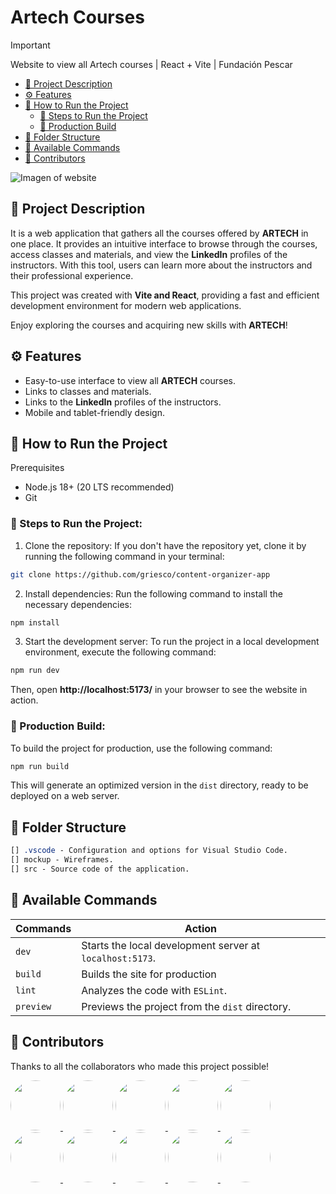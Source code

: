 # Artech Courses

> [!IMPORTANT]
> Website to view all Artech courses | React + Vite | Fundación Pescar

- [🎉 Project Description](#-project-description)
- [⚙️ Features](#️-features)
- [🚀 How to Run the Project](#-how-to-run-the-project)
    - [📖 Steps to Run the Project](#-steps-to-run-the-project)
    - [🧱 Production Build](#-production-build)
- [📁 Folder Structure](#-folder-structure)
- [🧾 Available Commands](#-available-commands)
- [👑 Contributors](#-contributors)

![Imagen of website](https://github.com/griesco/content-organizer-app/assets/139785794/d42297ab-1ec7-466a-8104-94d763e238ef)

## 🎉 Project Description

It is a web application that gathers all the courses offered by **ARTECH** in one place. It provides an intuitive interface to browse through the courses, access classes and materials, and view the **LinkedIn** profiles of the instructors. With this tool, users can learn more about the instructors and their professional experience.

This project was created with **Vite and React**, providing a fast and efficient development environment for modern web applications.

Enjoy exploring the courses and acquiring new skills with **ARTECH**!

## ⚙️ Features

- Easy-to-use interface to view all **ARTECH** courses.
- Links to classes and materials.
- Links to the **LinkedIn** profiles of the instructors.
- Mobile and tablet-friendly design.

## 🚀 How to Run the Project

Prerequisites
- Node.js 18+ (20 LTS recommended)
- Git

### 📖 Steps to Run the Project:

1. Clone the repository:
    If you don't have the repository yet, clone it by running the following command in your terminal:

```bash
git clone https://github.com/griesco/content-organizer-app
```

2. Install dependencies:
    Run the following command to install the necessary dependencies:

```bash
npm install
```

3. Start the development server:
    To run the project in a local development environment, execute the following command:

```bash
npm run dev
```

Then, open **http://localhost:5173/** in your browser to see the website in action.

### 🧱 Production Build:

To build the project for production, use the following command:

```bash
npm run build
```

This will generate an optimized version in the `dist` directory, ready to be deployed on a web server.

## 📁 Folder Structure

```css
[] .vscode - Configuration and options for Visual Studio Code.
[] mockup - Wireframes.
[] src - Source code of the application.
```
## 🧾 Available Commands

| Commands   |   Action |
|-----------|----------|
|  `dev`    | Starts the local development server at `localhost:5173`. |
|  `build`  | Builds the site for production |
|  `lint`   | Analyzes the code with `ESLint`. |
| `preview` | Previews the project from the `dist` directory. | 

## 👑 Contributors

Thanks to all the collaborators who made this project possible!

<div>
    <a href="https://www.linkedin.com/in/ger%C3%B3nimo-ezequiel-riesco/" target="_blank" rel="noopener" style="border-radius: 50px;">
        <img src="https://avatars.githubusercontent.com/u/139785794?v=4" width="80px" style="border-radius: 50px;"></img>
    </a>
    <a href="https://www.linkedin.com/in/alanmelofreyre/" target="_blank" rel="noopener" style="border-radius: 50px;">
        <img src="https://avatars.githubusercontent.com/u/96092963?v=4" width="80px" style="border-radius: 50px;"></img>
    </a>
    <a href="https://www.linkedin.com/in/larryguarenas/" target="_blank" rel="noopener" style="border-radius: 50px;">
        <img src="https://avatars.githubusercontent.com/u/105826102?v=4" width="80px" style="border-radius: 50px;"></img>
    </a>
    <a href="https://www.linkedin.com/in/diego-ugarte-limachi/" target="_blank" rel="noopener" style="border-radius: 50px;">
        <img src="https://avatars.githubusercontent.com/u/141255695?v=4" width="80px" style="border-radius: 50px;"></img>
    </a>
    <a href="https://www.linkedin.com/in/andywclav/" target="_blank" rel="noopener" style="border-radius: 50px;">
        <img src="https://avatars.githubusercontent.com/u/104153258?v=4" width="80px" style="border-radius: 50px;"></img>
    </a>
</div>

<div>
    <a href="https://www.linkedin.com/in/walter-fern%C3%A1ndez/" target="_blank" rel="noopener" style="border-radius: 50px;">
        <img src="https://avatars.githubusercontent.com/u/126583003?v=4" width="80px" style="border-radius: 50px;"></img>
    </a>
    <a href="https://www.linkedin.com/in/zoe-mlinarevic/" target="_blank" rel="noopener" style="border-radius: 50px;">
        <img src="https://avatars.githubusercontent.com/u/117700652?v=4" width="80px" style="border-radius: 50px;"></img>
    </a>
    <a href="https://www.linkedin.com/in/selene-umanzor/" target="_blank" rel="noopener" style="border-radius: 50px;">
        <img src="https://avatars.githubusercontent.com/u/116314607?v=4" width="80px" style="border-radius: 50px;"></img>
    </a>
    <a href="https://www.linkedin.com/in/rodrigo-fernandez-895359209/" target="_blank" rel="noopener" style="border-radius: 50px;">
        <img src="https://avatars.githubusercontent.com/u/73071620?v=4" width="80px" style="border-radius: 50px;"></img>
    </a>
    <a href="https://www.linkedin.com/in/ivan-gabriel-caravajal/" target="_blank" rel="noopener" style="border-radius: 50px;">
        <img src="https://avatars.githubusercontent.com/u/163078269?v=4" width="80px" style="border-radius: 50px;"></img>
    </a>
</div>